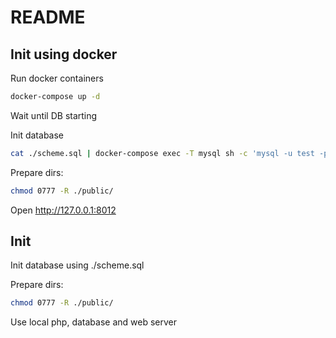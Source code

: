 # README

## Init using docker 

Run docker containers
```bash
docker-compose up -d
```

Wait until DB starting

Init database 

```bash
cat ./scheme.sql | docker-compose exec -T mysql sh -c 'mysql -u test -ptest test'
```

Prepare dirs:

```bash
chmod 0777 -R ./public/
```

Open http://127.0.0.1:8012

## Init

Init database using ./scheme.sql

Prepare dirs:

```bash
chmod 0777 -R ./public/
```

Use local php, database and web server